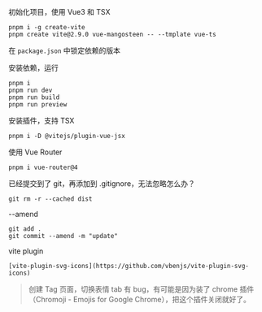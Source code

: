 初始化项目，使用 Vue3 和 TSX

```
pnpm i -g create-vite
pnpm create vite@2.9.0 vue-mangosteen -- --tmplate vue-ts
```

在 `package.json` 中锁定依赖的版本

安装依赖，运行

```
pnpm i
pnpm run dev
pnpm run build
pnpm run preview
```

安装插件，支持 TSX

```
pnpm i -D @vitejs/plugin-vue-jsx
```

使用 Vue Router

```
pnpm i vue-router@4
```

已经提交到了 git，再添加到 .gitignore，无法忽略怎么办？

```
git rm -r --cached dist
```

--amend

```
git add .
git commit --amend -m "update"
```

vite plugin

```
[vite-plugin-svg-icons](https://github.com/vbenjs/vite-plugin-svg-icons)
```

> 创建 Tag 页面，切换表情 tab 有 bug，有可能是因为装了 chrome 插件（Chromoji - Emojis for Google Chrome），把这个插件关闭就好了。